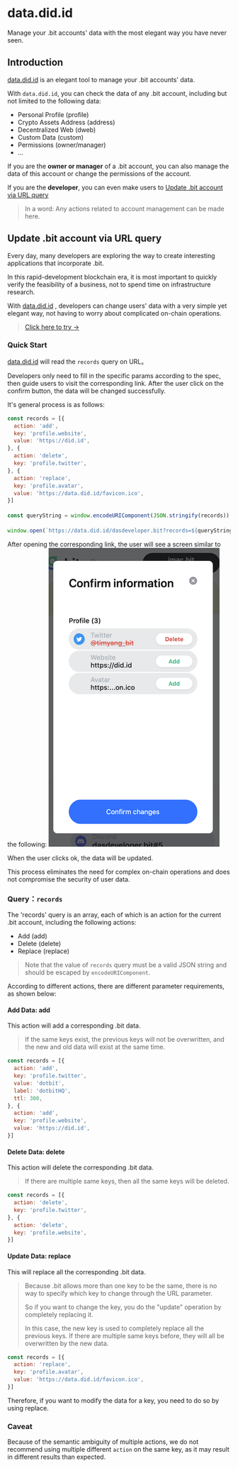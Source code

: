# data.did.id
Manage your .bit accounts' data with the most elegant way you have never seen.

## Introduction
[data.did.id](https://data.did.id/dasdeveloper.bit) is an elegant tool to manage your .bit accounts' data.

With `data.did.id`, you can check the data of any .bit account, including but not limited to the following data:  
- Personal Profile (profile)
- Crypto Assets Address (address)
- Decentralized Web (dweb)
- Custom Data (custom)
- Permissions (owner/manager)
- ...

If you are the **owner or manager** of a .bit account, you can also manage the data of this account or change the permissions of the account.

If you are the **developer**, you can even make users to [Update .bit account via URL query](#update-bit-account-via-url-query)  

> In a word: Any actions related to account management can be made here.

## Update .bit account via URL query

Every day, many developers are exploring the way to create interesting applications that incorporate .bit.

In this rapid-development blockchain era, it is most important to quickly verify the feasibility of a business, not to spend time on infrastructure research.

With [data.did.id](https://data.did.id/dasdeveloper.bit) , developers can change users' data with a very simple yet elegant way, not having to worry about complicated on-chain operations.

> [Click here to try →](https://data.did.id/dasdeveloper.bit?records=%5B%7B%22action%22%3A%22add%22,%22key%22%3A%22profile.website%22,%22value%22%3A%22https%3A%2F%2Fdid.id%22%7D,%7B%22action%22%3A%22delete%22,%22key%22%3A%22profile.twitter%22%7D,%7B%22action%22%3A%22replace%22,%22key%22%3A%22profile.avatar%22,%22value%22%3A%22https%3A%2F%2Fdata.did.id%2Ffavicon.ico%22%7D%5D)

### Quick Start

[data.did.id](https://data.did.id/dasdeveloper.bit) will read the `records` query on URL。

Developers only need to fill in the specific params according to the spec, then guide users to visit the corresponding link. After the user click on the confirm button, the data will be changed successfully. 

It's general process is as follows:
```javascript
const records = [{
  action: 'add',
  key: 'profile.website',
  value: 'https://did.id',
}, {
  action: 'delete',
  key: 'profile.twitter',
}, {
  action: 'replace',
  key: 'profile.avatar',
  value: 'https://data.did.id/favicon.ico',
}]

const queryString = window.encodeURIComponent(JSON.stringify(records))

window.open(`https://data.did.id/dasdeveloper.bit?records=${queryString}`)
```
After opening the corresponding link, the user will see a screen similar to the following:
![Edit records via query](./edit-records-via-query.png)

When the user clicks ok, the data will be updated.

This process eliminates the need for complex on-chain operations and does not compromise the security of user data.

### Query：`records`
The 'records' query is an array, each of which is an action for the current .bit account, including the following actions:
- Add (add)
- Delete (delete)
- Replace (replace)

> Note that the value of `records` query must be a valid JSON string and should be escaped by `encodeURIComponent`.

According to different actions, there are different parameter requirements, as shown below:

#### Add Data: add
This action will add a corresponding .bit data.

> If the same keys exist, the previous keys will not be overwritten, and the new and old data will exist at the same time.

```javascript
const records = [{
  action: 'add',
  key: 'profile.twitter',
  value: 'dotbit',
  label: 'dotbitHQ',
  ttl: 300,
}, {
  action: 'add',
  key: 'profile.website',
  value: 'https://did.id',
}]
```

#### Delete Data: delete
This action will delete the corresponding .bit data. 

> If there are multiple same keys, then all the same keys will be deleted.

```javascript
const records = [{
  action: 'delete',
  key: 'profile.twitter',
}, {
  action: 'delete',
  key: 'profile.website',
}]
```

#### Update Data: replace
This will replace all the corresponding .bit data.

> Because .bit allows more than one key to be the same, there is no way to specify which key to change through the URL parameter.
>
> So if you want to change the key, you do the "update" operation by completely replacing it.
>
> In this case, the new key is used to completely replace all the previous keys. If there are multiple same keys before, they will all be overwritten by the new data.

```javascript
const records = [{
  action: 'replace',
  key: 'profile.avatar',
  value: 'https://data.did.id/favicon.ico',
}]
```

Therefore, if you want to modify the data for a key, you need to do so by using replace.

### Caveat
Because of the semantic ambiguity of multiple actions, we do not recommend using multiple different `action` on the same key, as it may result in different results than expected.